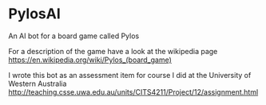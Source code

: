 PylosAI
=======

An AI bot for a board game called Pylos

For a description of the game have a look at the wikipedia page
https://en.wikipedia.org/wiki/Pylos_(board_game)

I wrote this bot as an assessment item for course I did at the University of Western Australia
http://teaching.csse.uwa.edu.au/units/CITS4211/Project/12/assignment.html
